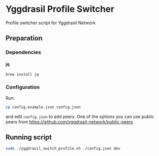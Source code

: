 # Yggdrasil Profile Switcher
Profile switcher script for Yggdrasil Network

## Preparation
### Dependencies
#### jq
```bash
brew install jq
```

### Configuration
Run:
```bash
cp config.example.json config.json
```

and edit `config.json` to add peers. One of the options you can use public peers from https://github.com/yggdrasil-network/public-peers

## Running script

```bash
sudo ./yggdrasil_switch_profile.sh ./config.json dev
```
